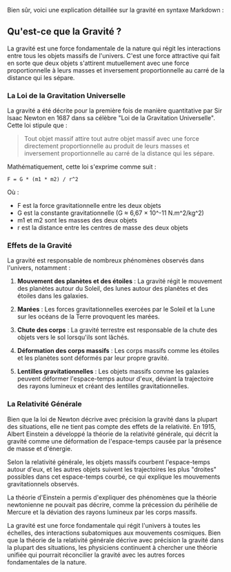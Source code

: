 Bien sûr, voici une explication détaillée sur la gravité en syntaxe Markdown :

## Qu'est-ce que la Gravité ?

La gravité est une force fondamentale de la nature qui régit les interactions entre tous les objets massifs de l'univers. C'est une force attractive qui fait en sorte que deux objets s'attirent mutuellement avec une force proportionnelle à leurs masses et inversement proportionnelle au carré de la distance qui les sépare.

### La Loi de la Gravitation Universelle

La gravité a été décrite pour la première fois de manière quantitative par Sir Isaac Newton en 1687 dans sa célèbre "Loi de la Gravitation Universelle". Cette loi stipule que :

> Tout objet massif attire tout autre objet massif avec une force directement proportionnelle au produit de leurs masses et inversement proportionnelle au carré de la distance qui les sépare.

Mathématiquement, cette loi s'exprime comme suit :

```
F = G * (m1 * m2) / r^2
```

Où :
- F est la force gravitationnelle entre les deux objets
- G est la constante gravitationnelle (G ≈ 6,67 × 10^-11 N.m^2/kg^2)
- m1 et m2 sont les masses des deux objets
- r est la distance entre les centres de masse des deux objets

### Effets de la Gravité

La gravité est responsable de nombreux phénomènes observés dans l'univers, notamment :

1. **Mouvement des planètes et des étoiles** : La gravité régit le mouvement des planètes autour du Soleil, des lunes autour des planètes et des étoiles dans les galaxies.

2. **Marées** : Les forces gravitationnelles exercées par le Soleil et la Lune sur les océans de la Terre provoquent les marées.

3. **Chute des corps** : La gravité terrestre est responsable de la chute des objets vers le sol lorsqu'ils sont lâchés.

4. **Déformation des corps massifs** : Les corps massifs comme les étoiles et les planètes sont déformés par leur propre gravité.

5. **Lentilles gravitationnelles** : Les objets massifs comme les galaxies peuvent déformer l'espace-temps autour d'eux, déviant la trajectoire des rayons lumineux et créant des lentilles gravitationnelles.

### La Relativité Générale

Bien que la loi de Newton décrive avec précision la gravité dans la plupart des situations, elle ne tient pas compte des effets de la relativité. En 1915, Albert Einstein a développé la théorie de la relativité générale, qui décrit la gravité comme une déformation de l'espace-temps causée par la présence de masse et d'énergie.

Selon la relativité générale, les objets massifs courbent l'espace-temps autour d'eux, et les autres objets suivent les trajectoires les plus "droites" possibles dans cet espace-temps courbé, ce qui explique les mouvements gravitationnels observés.

La théorie d'Einstein a permis d'expliquer des phénomènes que la théorie newtonienne ne pouvait pas décrire, comme la précession du périhélie de Mercure et la déviation des rayons lumineux par les corps massifs.

La gravité est une force fondamentale qui régit l'univers à toutes les échelles, des interactions subatomiques aux mouvements cosmiques. Bien que la théorie de la relativité générale décrive avec précision la gravité dans la plupart des situations, les physiciens continuent à chercher une théorie unifiée qui pourrait réconcilier la gravité avec les autres forces fondamentales de la nature.